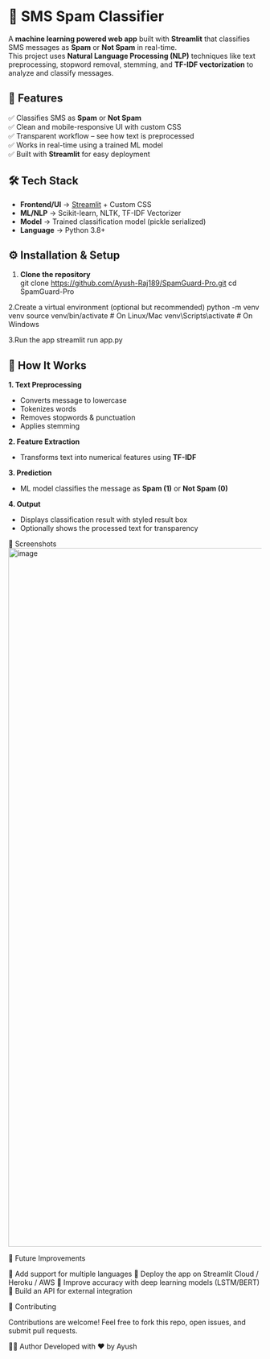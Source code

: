 # 📱 SMS Spam Classifier  

A **machine learning powered web app** built with **Streamlit** that classifies SMS messages as **Spam** or **Not Spam** in real-time.  
This project uses **Natural Language Processing (NLP)** techniques like text preprocessing, stopword removal, stemming, and **TF-IDF vectorization** to analyze and classify messages.

## 🚀 Features  

✅ Classifies SMS as **Spam** or **Not Spam**  
✅ Clean and mobile-responsive UI with custom CSS  
✅ Transparent workflow – see how text is preprocessed  
✅ Works in real-time using a trained ML model  
✅ Built with **Streamlit** for easy deployment  

## 🛠️ Tech Stack  

- **Frontend/UI** → [Streamlit](https://streamlit.io/) + Custom CSS  
- **ML/NLP** → Scikit-learn, NLTK, TF-IDF Vectorizer  
- **Model** → Trained classification model (pickle serialized)  
- **Language** → Python 3.8+  


## ⚙️ Installation & Setup  

1. **Clone the repository**  
git clone https://github.com/Ayush-Raj189/SpamGuard-Pro.git
cd SpamGuard-Pro

2.Create a virtual environment (optional but recommended)
python -m venv venv
source venv/bin/activate   # On Linux/Mac
venv\Scripts\activate      # On Windows

3.Run the app
streamlit run app.py

## 🔎 How It Works  

**1. Text Preprocessing**  
- Converts message to lowercase  
- Tokenizes words  
- Removes stopwords & punctuation  
- Applies stemming  

**2. Feature Extraction**  
- Transforms text into numerical features using **TF-IDF**  

**3. Prediction**  
- ML model classifies the message as **Spam (1)** or **Not Spam (0)**  

**4. Output**  
- Displays classification result with styled result box  
- Optionally shows the processed text for transparency

  
📸 Screenshots
<img width="1748" height="1388" alt="image" src="https://github.com/user-attachments/assets/6386f27d-b902-4659-83e0-ee3cfbe1c151" />


🔮 Future Improvements

📌 Add support for multiple languages
📌 Deploy the app on Streamlit Cloud / Heroku / AWS
📌 Improve accuracy with deep learning models (LSTM/BERT)
📌 Build an API for external integration

🤝 Contributing

Contributions are welcome!
Feel free to fork this repo, open issues, and submit pull requests.

👨‍💻 Author
Developed with ❤️ by Ayush
